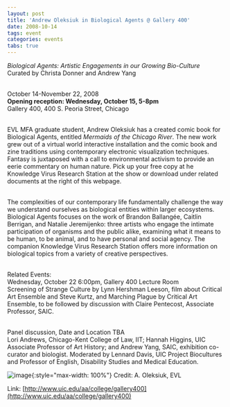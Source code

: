 ```yaml
---
layout: post
title: 'Andrew Oleksiuk in Biological Agents @ Gallery 400'
date: 2008-10-14
tags: event
categories: events
tabs: true
---
```


<em>Biological Agents: Artistic Engagements in our Growing Bio-Culture</em><br>
Curated by Christa Donner and Andrew Yang<br><br>

October 14-November 22, 2008<br>
<strong>Opening reception: Wednesday, October 15, 5-8pm</strong><br>
Gallery 400, 400 S. Peoria Street, Chicago<br><br>

EVL MFA graduate student, Andrew Oleksiuk has a created comic book for Biological Agents, entitled <em>Mermaids of the Chicago River</em>. The new work grew out of a virtual world interactive installation and the comic book and zine traditions using contemporary electronic visualization techniques. Fantasy is juxtaposed with a call to environmental activism to provide an eerie commentary on human nature. Pick up your free copy at he Knowledge Virus Research Station at the show or download under related documents at the right of this webpage.<br><br>

The complexities of our contemporary life fundamentally challenge the way we understand ourselves as biological entities within larger ecosystems. Biological Agents focuses on the work of Brandon Ballang&eacute;e, Caitlin Berrigan, and Natalie Jeremijenko: three artists who engage the intimate participation of organisms and the public alike, examining what it means to be human, to be animal, and to have personal and social agency. The companion Knowledge Virus Research Station offers more information on biological topics from a variety of creative perspectives.<br><br>

Related Events:<br>
Wednesday, October 22 6:00pm, Gallery 400 Lecture Room<br>
Screening of Strange Culture by Lynn Hershman Leeson, film about Critical Art Ensemble and Steve Kurtz, and Marching Plague by Critical Art Ensemble, to be followed by discussion with Claire Pentecost, Associate Professor, SAIC.<br><br>

Panel discussion, Date and Location TBA<br>
Lori Andrews, Chicago-Kent College of Law, IIT; Hannah Higgins, UIC Associate Professor of Art History; and Andrew Yang, SAIC, exhibition co-curator and biologist. Moderated by Lennard Davis, UIC Project Biocultures and Professor of English, Disability Studies and Medical Education.

![image](https://www.evl.uic.edu/output/originals/mermaid.png-srcw.jpg){:style="max-width: 100%"}
Credit: A. Oleksiuk, EVL


Link: [http://www.uic.edu/aa/college/gallery400](http://www.uic.edu/aa/college/gallery400)
